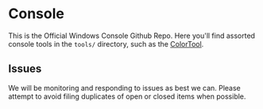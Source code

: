 # Console

This is the Official Windows Console Github Repo. 
Here you'll find assorted console tools in the `tools/` directory, such as the 
  [ColorTool](https://github.com/Microsoft/Console/tree/master/tools/ColorTool).

## Issues

We will be monitoring and responding to issues as best we can. 
Please attempt to avoid filing duplicates of open or closed items when possible.
